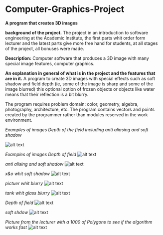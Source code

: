 # Computer-Graphics-Project
**A program that creates 3D images**

**background of the project.**
The project in an introduction to software engineering at the Academic Institute, the first parts 
whit order form lecturer and the latest parts give more free hand for students, 
at all stages of the project, all bonuses were made.

**Description:**
Computer software that produces a 3D image with many special image features, computer graphics.

**An explanation in general of what is in the project and the features that are in it.**
A program to create 3D images with special effects such as soft shadow and field depth
(ie, some of the image is sharp and some of the image blurred) 
this optional option of frozen objects or objects like water means that their reflection is a bit blurry.


The program requires problem domain: color, geometry, algebra, photography, architecture, etc.
The program contains vectors and points created by the programmer rather than modules reserved in the work environment.

 *Examples of images  Depth of the field including anti aliasing and  soft shadow*

![alt text](https://github.com/yosfhaim0/Computer-Graphics-Project/blob/master/Targil1InMiniSoftwareEngineeringProject/images/MP2%20cliyndersAndSpheres%20OnlyBlack%20softshd%26dof.png?raw=true)

 *Examples of images  Depth of field*
![alt text](https://github.com/yosfhaim0/Computer-Graphics-Project/blob/master/Targil1InMiniSoftwareEngineeringProject/images/MP2%2031%20sphere%20and%20pearl%20antiAliasing%26dof.png?raw=true)

*anti alising and soft shadow*
![alt text](https://github.com/yosfhaim0/Computer-Graphics-Project/blob/master/Targil1InMiniSoftwareEngineeringProject/images/MP2%20cliyndersAndSpheres%20antiAliasing.png?raw=true)

*x&o whit soft shadow*
![alt text](https://github.com/yosfhaim0/Computer-Graphics-Project/blob/master/Targil1InMiniSoftwareEngineeringProject/images/MP2%20picturForZoomBackground%20softshad.png?raw=true)

*pictuer whit blurry*
![alt text](https://github.com/yosfhaim0/Computer-Graphics-Project/blob/master/Targil1InMiniSoftwareEngineeringProject/images/MP2%20spheras.png?raw=true)

*tank whit glass blurry*
![alt text](https://github.com/yosfhaim0/Computer-Graphics-Project/blob/master/Targil1InMiniSoftwareEngineeringProject/images/Syria%20tank%20position%20whit%20blurry.png?raw=true)

*Depth of field*
![alt text](https://github.com/yosfhaim0/Computer-Graphics-Project/blob/master/Targil1InMiniSoftwareEngineeringProject/images/Depth%20Of%20Field.png?raw=true)

*soft shdow*
![alt text](https://github.com/yosfhaim0/Computer-Graphics-Project/blob/master/Targil1InMiniSoftwareEngineeringProject/images/Soft%20Shadow%20Test.png?raw=true)

*Picture from the lecturer with a 1000 of Polygons to see if the algorithm works fast*
![alt text](https://github.com/yosfhaim0/Computer-Graphics-Project/blob/master/Targil1InMiniSoftwareEngineeringProject/images/teapot.png?raw=true)
